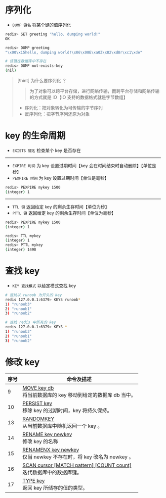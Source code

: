 # 序列化
- `DUMP 键名` 将某个键的值序列化

```bash
redis> SET greeting "hello, dumping world!"
OK

redis> DUMP greeting
"\x00\x15hello, dumping world!\x06\x00E\xa0Z\x82\xd8r\xc1\xde"

# 该键在数据库中不存在
redis> DUMP not-exists-key
(nil)
```

>[!hint] 为什么要序列化 ？
>>为了对象可以跨平台存储，进行网络传输，而跨平台存储和网络传输的方式就是 IO【IO 支持的数据格式就是字节数组】
>
> - 序列化：把对象转化为可传输的字节序列
> - 反序列化：把字节序列还原为对象

# key 的生命周期
- `EXISTS 键名` 检查某个 key 是否存在

---

- `EXPIRE 时间` 为 key 设置过期时间【key 会在时间结束时自动删除】【单位是秒】
- `PEXPIRE 时间` 为 key 设置过期时间【单位是毫秒】
```bash
redis> PEXPIRE mykey 1500
(integer) 1
```

---

- `TTL 键` 返回给定 key 的剩余生存时间【单位为秒】
- `PTTL 键` 返回给定 key 的剩余生存时间【单位为毫秒】

```bash
redis> PEXPIRE mykey 1500
(integer) 1

redis> TTL mykey
(integer) 1
redis> PTTL mykey
(integer) 1498
```

# 查找 key
- `KEY 查找模式` 以给定模式查找 key
```bash
# 查找以 runoob 为开头的 key
redis 127.0.0.1:6379> KEYS runoob*
1) "runoob3"
2) "runoob1"
3) "runoob2"

# 查找 redis 中所有的 key
redis 127.0.0.1:6379> KEYS *
1) "runoob3"
2) "runoob1"
3) "runoob2"
```

# 修改 key



| 序号  | 命令及描述                                                                                                         |
| --- | ------------------------------------------------------------------------------------------------------------- |
| 9   | [MOVE key db](https://www.runoob.com/redis/keys-move.html)  <br>将当前数据库的 key 移动到给定的数据库 db 当中。                  |
| 10  | [PERSIST key](https://www.runoob.com/redis/keys-persist.html)  <br>移除 key 的过期时间，key 将持久保持。                    |
| 13  | [RANDOMKEY](https://www.runoob.com/redis/keys-randomkey.html)  <br>从当前数据库中随机返回一个 key 。                        |
| 14  | [RENAME key newkey](https://www.runoob.com/redis/keys-rename.html)  <br>修改 key 的名称                            |
| 15  | [RENAMENX key newkey](https://www.runoob.com/redis/keys-renamenx.html)  <br>仅当 newkey 不存在时，将 key 改名为 newkey 。 |
| 16  | [SCAN cursor [MATCH pattern] [COUNT count]](https://www.runoob.com/redis/keys-scan.html)  <br>迭代数据库中的数据库键。    |
| 17  | [TYPE key](https://www.runoob.com/redis/keys-type.html)  <br>返回 key 所储存的值的类型。                                 |